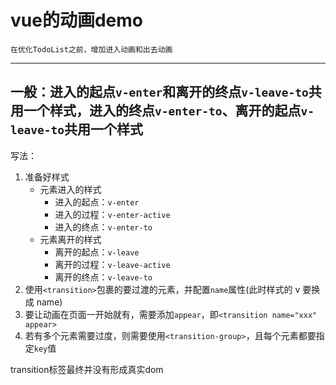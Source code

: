 # vue的动画demo
    在优化TodoList之前，增加进入动画和出去动画
---
一般：进入的起点`v-enter`和离开的终点`v-leave-to`共用一个样式，进入的终点`v-enter-to`、离开的起点`v-leave-to`共用一个样式
---
写法：
1. 准备好样式
    - 元素进入的样式
      - 进入的起点：`v-enter`
      - 进入的过程：`v-enter-active`
      - 进入的终点：`v-enter-to`
    - 元素离开的样式
      - 离开的起点：`v-leave` 
      - 离开的过程：`v-leave-active`
      - 离开的终点：`v-leave-to`
2. 使用`<transition>`包裹的要过渡的元素，并配置`name`属性(此时样式的 v 要换成 name)
3. 要让动画在页面一开始就有，需要添加`appear`，即`<transition name="xxx" appear>`
4. 若有多个元素需要过度，则需要使用`<transition-group>`，且每个元素都要指定`key`值

transition标签最终并没有形成真实dom